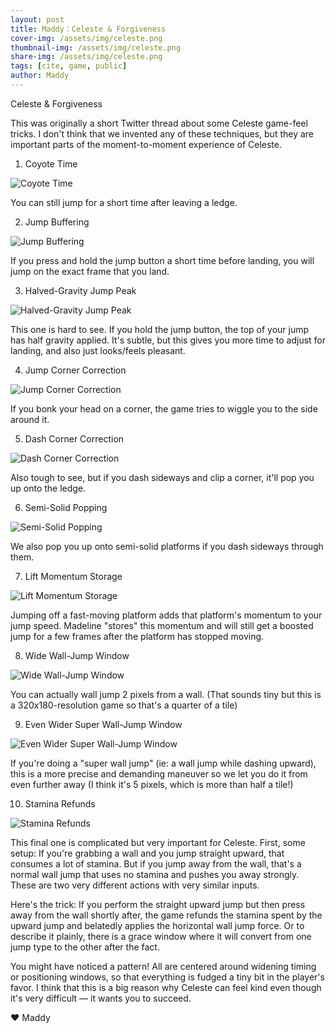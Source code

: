 ```yaml
---
layout: post
title: Maddy：Celeste & Forgiveness
cover-img: /assets/img/celeste.png
thumbnail-img: /assets/img/celeste.png
share-img: /assets/img/celeste.png
tags: [cite, game, public]
author: Maddy
---
```



Celeste & Forgiveness

This was originally a short Twitter thread about some Celeste game-feel tricks. I don't think that we invented any of these techniques, but they are important parts of the moment-to-moment experience of Celeste.

1. Coyote Time
<img src="https://www.maddymakesgames.com/articles/celeste_and_forgiveness/images/1.gif" alt="Coyote Time"> 

You can still jump for a short time after leaving a ledge.

2. Jump Buffering
<img src="https://www.maddymakesgames.com/articles/celeste_and_forgiveness/images/2.gif" alt="Jump Buffering"> 

If you press and hold the jump button a short time before landing, you will jump on the exact frame that you land.

3. Halved-Gravity Jump Peak
<img src="https://www.maddymakesgames.com/articles/celeste_and_forgiveness/images/3.gif" alt="Halved-Gravity Jump Peak"> 

This one is hard to see. If you hold the jump button, the top of your jump has half gravity applied. It's subtle, but this gives you more time to adjust for landing, and also just looks/feels pleasant.

4. Jump Corner Correction
<img src="https://www.maddymakesgames.com/articles/celeste_and_forgiveness/images/4.gif" alt="Jump Corner Correction"> 

If you bonk your head on a corner, the game tries to wiggle you to the side around it.

5. Dash Corner Correction
<img src="https://www.maddymakesgames.com/articles/celeste_and_forgiveness/images/5.gif" alt="Dash Corner Correction"> 

Also tough to see, but if you dash sideways and clip a corner, it'll pop you up onto the ledge.

6. Semi-Solid Popping
<img src="https://www.maddymakesgames.com/articles/celeste_and_forgiveness/images/6.gif" alt="Semi-Solid Popping"> 

We also pop you up onto semi-solid platforms if you dash sideways through them.

7. Lift Momentum Storage
<img src="https://www.maddymakesgames.com/articles/celeste_and_forgiveness/images/7.gif" alt="Lift Momentum Storage">  

Jumping off a fast-moving platform adds that platform's momentum to your jump speed. Madeline "stores" this momentum and will still get a boosted jump for a few frames after the platform has stopped moving.

8. Wide Wall-Jump Window
<img src="https://www.maddymakesgames.com/articles/celeste_and_forgiveness/images/8.gif" alt="Wide Wall-Jump Window"> 

You can actually wall jump 2 pixels from a wall. (That sounds tiny but this is a 320x180-resolution game so that's a quarter of a tile)

9. Even Wider Super Wall-Jump Window
<img src="https://www.maddymakesgames.com/articles/celeste_and_forgiveness/images/9.gif" alt="Even Wider Super Wall-Jump Window"> 

If you're doing a "super wall jump" (ie: a wall jump while dashing upward), this is a more precise and demanding maneuver so we let you do it from even further away (I think it's 5 pixels, which is more than half a tile!)

10.  Stamina Refunds
<img src="https://www.maddymakesgames.com/articles/celeste_and_forgiveness/images/10.gif" alt="Stamina Refunds"> 

This final one is complicated but very important for Celeste. First, some setup: If you're grabbing a wall and you jump straight upward, that consumes a lot of stamina. But if you jump away from the wall, that's a normal wall jump that uses no stamina and pushes you away strongly. These are two very different actions with very similar inputs.


Here's the trick: If you perform the straight upward jump but then press away from the wall shortly after, the game refunds the stamina spent by the upward jump and belatedly applies the horizontal wall jump force. Or to describe it plainly, there is a grace window where it will convert from one jump type to the other after the fact.

You might have noticed a pattern! All are centered around widening timing or positioning windows, so that everything is fudged a tiny bit in the player's favor. I think that this is a big reason why Celeste can feel kind even though it's very difficult — it wants you to succeed.

❤ Maddy
